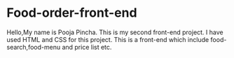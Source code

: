 # Food-order-front-end
Hello,My name is Pooja Pincha.
This is my second front-end project.
I have used HTML and CSS for this project.
This is a front-end which include food-search,food-menu and price list etc.
